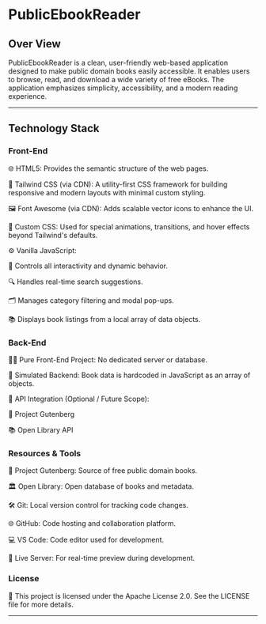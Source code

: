 # PublicEbookReader

## Over View
PublicEbookReader is a clean, user-friendly web-based application designed to make public domain books easily accessible. It enables users to browse, read, and download a wide variety of free eBooks. The application emphasizes simplicity, accessibility, and a modern reading experience.
<hr>

## Technology Stack

### Front-End

🌐 HTML5: Provides the semantic structure of the web pages.

🎨 Tailwind CSS (via CDN): A utility-first CSS framework for building responsive and modern layouts with minimal custom styling.

🖼️ Font Awesome (via CDN): Adds scalable vector icons to enhance the UI.

🧾 Custom CSS: Used for special animations, transitions, and hover effects beyond Tailwind's defaults.

⚙️ Vanilla JavaScript:

🧠 Controls all interactivity and dynamic behavior.

🔍 Handles real-time search suggestions.

🗂️ Manages category filtering and modal pop-ups.

📚 Displays book listings from a local array of data objects.

### Back-End

🧑‍💻 Pure Front-End Project: No dedicated server or database.

📁 Simulated Backend: Book data is hardcoded in JavaScript as an array of objects.

🔗 API Integration (Optional / Future Scope):

📘 Project Gutenberg

📚 Open Library API

### Resources & Tools

📖 Project Gutenberg: Source of free public domain books.

🏛️ Open Library: Open database of books and metadata.

🛠️ Git: Local version control for tracking code changes.

🌐 GitHub: Code hosting and collaboration platform.

💻 VS Code: Code editor used for development.

🔄 Live Server: For real-time preview during development.

### License

📄 This project is licensed under the Apache License 2.0. See the LICENSE file for more details.
<hr>